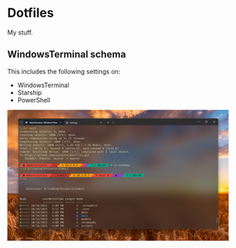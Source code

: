 # Dotfiles

My stuff.

## WindowsTerminal schema

This includes the following settings on:
- WindowsTerminal
- Starship
- PowerShell

![WindowsTerminal](assets/WindowsTerminalLookAlike.png)